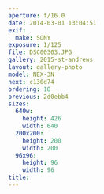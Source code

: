 ```yaml
---
aperture: f/16.0
date: 2014-03-01 13:04:51
exif:
  make: SONY
exposure: 1/125
file: DSC00303.JPG
gallery: 2015-st-andrews
layout: gallery-photo
model: NEX-3N
next: c130d74
ordering: 18
previous: 2d0ebb4
sizes:
  640w:
    height: 426
    width: 640
  200x200:
    height: 200
    width: 200
  96x96:
    height: 96
    width: 96
title: 
---
```

